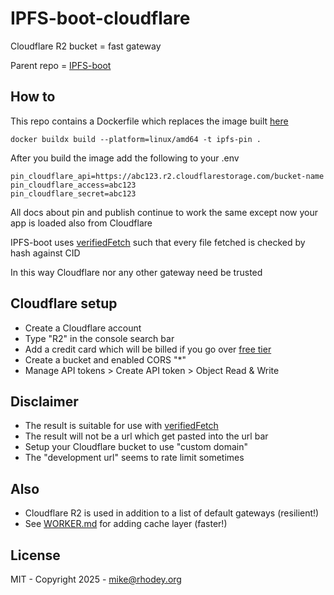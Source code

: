# IPFS-boot-cloudflare
Cloudflare R2 bucket = fast gateway

Parent repo = [IPFS-boot](https://github.com/rhodey/IPFS-boot)

## How to
This repo contains a Dockerfile which replaces the image built [here](https://github.com/rhodey/IPFS-boot#pin)
```
docker buildx build --platform=linux/amd64 -t ipfs-pin .
```

After you build the image add the following to your .env
```
pin_cloudflare_api=https://abc123.r2.cloudflarestorage.com/bucket-name
pin_cloudflare_access=abc123
pin_cloudflare_secret=abc123
```

All docs about pin and publish continue to work the same except now your app is loaded also from Cloudflare

IPFS-boot uses [verifiedFetch](https://github.com/ipfs/helia-verified-fetch) such that every file fetched is checked by hash against CID

In this way Cloudflare nor any other gateway need be trusted

## Cloudflare setup
+ Create a Cloudflare account
+ Type "R2" in the console search bar
+ Add a credit card which will be billed if you go over [free tier](https://developers.cloudflare.com/r2/pricing/#free-tier)
+ Create a bucket and enabled CORS "*"
+ Manage API tokens > Create API token > Object Read & Write

## Disclaimer
+ The result is suitable for use with [verifiedFetch](https://github.com/ipfs/helia-verified-fetch)
+ The result will not be a url which get pasted into the url bar
+ Setup your Cloudflare bucket to use "custom domain"
+ The "development url" seems to rate limit sometimes

## Also
+ Cloudflare R2 is used in addition to a list of default gateways (resilient!)
+ See [WORKER.md](https://github.com/rhodey/IPFS-boot-cloudflare/blob/master/WORKER.md) for adding cache layer (faster!)

## License
MIT - Copyright 2025 - mike@rhodey.org
